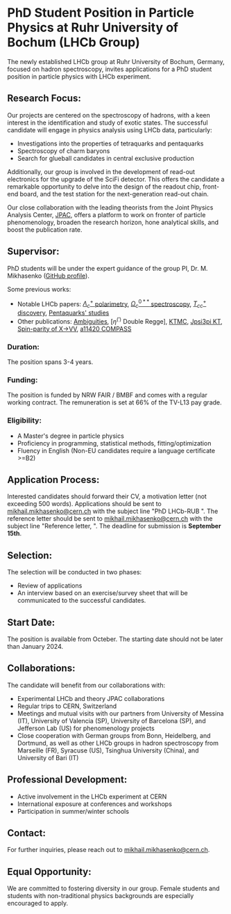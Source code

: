 # PhD Student Position in Particle Physics at Ruhr University of Bochum (LHCb Group)

The newly established LHCb group at Ruhr University of Bochum, Germany, focused on hadron spectroscopy, invites applications for a PhD student position in particle physics with LHCb experiment.

## Research Focus:
Our projects are centered on the spectroscopy of hadrons, with a keen interest in the identification and study of exotic states. The successful candidate will engage in physics analysis using LHCb data, particularly:
- Investigations into the properties of tetraquarks and pentaquarks
- Spectroscopy of charm baryons
- Search for glueball candidates in central exclusive production

Additionally, our group is involved in the development of read-out electronics for the upgrade of the SciFi detector.
This offers the candidate a remarkable opportunity to delve into the design of the readout chip, front-end board, and the test station for the next-generation read-out chain.

Our close collaboration with the leading theorists from the Joint Physics Analysis Center, [JPAC](https://www.jpac-physics.org/),
offers a platform to work on fronter of particle phenomenology, broaden the research horizon, hone analytical skills, and boost the publication rate.

## Supervisor:
PhD students will be under the expert guidance of the group PI, Dr. M. Mikhasenko ([GitHub profile](https://github.com/mmikhasenko/)).

Some previous works:
- Notable LHCb papers: [$\Lambda_c^+$ polarimetry](https://inspirehep.net/literature/2623821), [$\Omega_c^{0**}$ spectroscopy](https://inspirehep.net/literature/1879440), [$T_{cc}^+$ discovery](https://inspirehep.net/literature/1915358), [Pentaquarks' studies](https://inspirehep.net/literature/1728691)
- Other publications: [Ambiguities](https://inspirehep.net/literature/2673390), [$\eta^{(\prime)}$ Double Regge], [KTMC](https://inspirehep.net/literature/2617378), [Jpsi3pi KT](https://inspirehep.net/literature/2652616), [Spin-parity of X->VV](https://inspirehep.net/literature/1806437), [a11420 COMPASS](https://inspirehep.net/literature/1800396)

### Duration:
The position spans 3-4 years.

### Funding:
The position is funded by NRW FAIR / BMBF and comes with a regular working contract. The remuneration is set at 66% of the TV-L13 pay grade.

### Eligibility:
- A Master's degree in particle physics
- Proficiency in programming, statistical methods, fitting/optimization
- Fluency in English (Non-EU candidates require a language certificate >=B2)

## Application Process:
Interested candidates should forward their CV, a motivation letter (not exceeding 500 words).
Applications should be sent to [mikhail.mikhasenko@cern.ch](mailto:mikhail.mikhasenko@cern.ch) with the subject line "PhD LHCb-RUB <candidate family name>".
The reference letter should be sent to [mikhail.mikhasenko@cern.ch](mailto:mikhail.mikhasenko@cern.ch) with the subject line "Reference letter, <candidate family name>".
The deadline for submission is **September 15th**.

## Selection:
The selection will be conducted in two phases:
- Review of applications
- An interview based on an exercise/survey sheet that will be communicated to the successful candidates.

## Start Date:
The position is available from Octeber. The starting date should not be later than January 2024.

## Collaborations:
The candidate will benefit from our collaborations with:
- Experimental LHCb and theory JPAC collaborations
- Regular trips to CERN, Switzerland
- Meetings and mutual visits with our partners from University of Messina (IT), University of Valencia (SP), University of Barcelona (SP), and Jefferson Lab (US) for phenomenology projects
- Close cooperation with German groups from Bonn, Heidelberg, and Dortmund, as well as other LHCb groups in hadron spectroscopy from Marseille (FR), Syracuse (US), Tsinghua University (China), and University of Bari (IT)

## Professional Development:
- Active involvement in the LHCb experiment at CERN
- International exposure at conferences and workshops
- Participation in summer/winter schools

## Contact:
For further inquiries, please reach out to [mikhail.mikhasenko@cern.ch](mailto:mikhail.mikhasenko@cern.ch).

## Equal Opportunity:
We are committed to fostering diversity in our group. Female students and students with non-traditional physics backgrounds are especially encouraged to apply.
